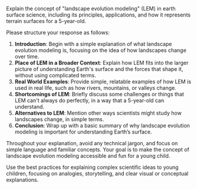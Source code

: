 Explain the concept of "landscape evolution modeling" (LEM) in earth surface science, including its principles, applications, and how it represents terrain surfaces for a 5-year-old.

Please structure your response as follows:

1. **Introduction**: Begin with a simple explanation of what landscape evolution modeling is, focusing on the idea of how landscapes change over time.
2. **Place of LEM in a Broader Context**: Explain how LEM fits into the larger picture of understanding Earth's surface and the forces that shape it, without using complicated terms.
3. **Real World Examples**: Provide simple, relatable examples of how LEM is used in real life, such as how rivers, mountains, or valleys change.
4. **Shortcomings of LEM**: Briefly discuss some challenges or things that LEM can't always do perfectly, in a way that a 5-year-old can understand.
5. **Alternatives to LEM**: Mention other ways scientists might study how landscapes change, in simple terms.
6. **Conclusion**: Wrap up with a basic summary of why landscape evolution modeling is important for understanding Earth’s surface.

Throughout your explanation, avoid any technical jargon, and focus on simple language and familiar concepts. Your goal is to make the concept of landscape evolution modeling accessible and fun for a young child.

Use the best practices for explaining complex scientific ideas to young children, focusing on analogies, storytelling, and clear visual or conceptual explanations.
